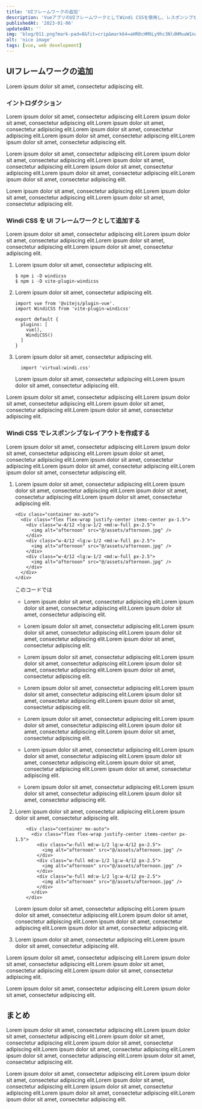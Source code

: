 ```yaml
---
title: 'UIフレームワークの追加'
description: 'VueアプリのUIフレームワークとしてWindi CSSを使用し、レスポンシブなレイアウトを作成します。'
publishedAt: '2023-01-06'
updatedAt: ''
img: 'blog/011.png?mark-pad=0&fit=crip&mark64=aHR0cHM6Ly9hc3NldHMuaW1naXgubmV0L350ZXh0P3R4dDY0PVZVa2c0NE9WNDRPczQ0Tzg0NE9nNDRPdjQ0Tzg0NEt2NDRHdTZMLTk1WXFnJnR4dGNscj1mZmYmdHh0c2l6ZT04NCZ3PTEyMDAmdHh0cGFkPTIwJnR4dGZvbnQ9SGlyYWdpbm8lMjBTYW5zJTIwVzYmdHh0LXNoYWQ9NSZiZz0zODA5NjQ5RSZ0eHRhbGlnbj1jZW50ZXI&mark-align=center%2Cmiddle'
alt: 'nice image'
tags: [vue, web development]
---
```

## UIフレームワークの追加
Lorem ipsum dolor sit amet, consectetur adipiscing elit.

### イントロダクション

Lorem ipsum dolor sit amet, consectetur adipiscing elit.Lorem ipsum dolor sit amet, consectetur adipiscing elit.Lorem ipsum dolor sit amet, consectetur adipiscing elit.Lorem ipsum dolor sit amet, consectetur adipiscing elit.Lorem ipsum dolor sit amet, consectetur adipiscing elit.Lorem ipsum dolor sit amet, consectetur adipiscing elit.

Lorem ipsum dolor sit amet, consectetur adipiscing elit.Lorem ipsum dolor sit amet, consectetur adipiscing elit.Lorem ipsum dolor sit amet, consectetur adipiscing elit.Lorem ipsum dolor sit amet, consectetur adipiscing elit.Lorem ipsum dolor sit amet, consectetur adipiscing elit.Lorem ipsum dolor sit amet, consectetur adipiscing elit.

Lorem ipsum dolor sit amet, consectetur adipiscing elit.Lorem ipsum dolor sit amet, consectetur adipiscing elit.Lorem ipsum dolor sit amet, consectetur adipiscing elit.

### Windi CSS を UI フレームワークとして追加する

Lorem ipsum dolor sit amet, consectetur adipiscing elit.Lorem ipsum dolor sit amet, consectetur adipiscing elit.Lorem ipsum dolor sit amet, consectetur adipiscing elit.Lorem ipsum dolor sit amet, consectetur adipiscing elit.

1. Lorem ipsum dolor sit amet, consectetur adipiscing elit.

    ```
    $ npm i -D windicss
    $ npm i -D vite-plugin-windicss
    ```

2. Lorem ipsum dolor sit amet, consectetur adipiscing elit.

    ```js[vite.config.js]
    import vue from '@vitejs/plugin-vue'.
    import WindiCSS from 'vite-plugin-windicss'

    export default {
      plugins: [
        vue(),
        WindiCSS()
      ]
    }
    ```

3. Lorem ipsum dolor sit amet, consectetur adipiscing elit.

    ```[styles/index.js]
      import 'virtual:windi.css'
    ```

    Lorem ipsum dolor sit amet, consectetur adipiscing elit.Lorem ipsum dolor sit amet, consectetur adipiscing elit.

Lorem ipsum dolor sit amet, consectetur adipiscing elit.Lorem ipsum dolor sit amet, consectetur adipiscing elit.Lorem ipsum dolor sit amet, consectetur adipiscing elit.Lorem ipsum dolor sit amet, consectetur adipiscing elit.

### Windi CSS でレスポンシブなレイアウトを作成する

Lorem ipsum dolor sit amet, consectetur adipiscing elit.Lorem ipsum dolor sit amet, consectetur adipiscing elit.Lorem ipsum dolor sit amet, consectetur adipiscing elit.Lorem ipsum dolor sit amet, consectetur adipiscing elit.Lorem ipsum dolor sit amet, consectetur adipiscing elit.Lorem ipsum dolor sit amet, consectetur adipiscing elit.

1. Lorem ipsum dolor sit amet, consectetur adipiscing elit.Lorem ipsum dolor sit amet, consectetur adipiscing elit.Lorem ipsum dolor sit amet, consectetur adipiscing elit.Lorem ipsum dolor sit amet, consectetur adipiscing elit.

    ```vue[App.vue]
    <div class="container mx-auto">
      <div class="flex flex-wrap justify-center items-center px-1.5">
        <div class="w-4/12 <lg:w-1/2 <md:w-full px-2.5">
          <img alt="afternoon" src="@/assets/afternoon.jpg" />
        </div>
        <div class="w-4/12 <lg:w-1/2 <md:w-full px-2.5">
          <img alt="afternoon" src="@/assets/afternoon.jpg" />
        </div>
        <div class="w-4/12 <lg:w-1/2 <md:w-full px-2.5">
          <img alt="afternoon" src="@/assets/afternoon.jpg" />
        </div>
      </div>
    </div>
    ```

    このコードでは

    * Lorem ipsum dolor sit amet, consectetur adipiscing elit.Lorem ipsum dolor sit amet, consectetur adipiscing elit.Lorem ipsum dolor sit amet, consectetur adipiscing elit.

    * Lorem ipsum dolor sit amet, consectetur adipiscing elit.Lorem ipsum dolor sit amet, consectetur adipiscing elit.Lorem ipsum dolor sit amet, consectetur adipiscing elit.Lorem ipsum dolor sit amet, consectetur adipiscing elit.

    * Lorem ipsum dolor sit amet, consectetur adipiscing elit.Lorem ipsum dolor sit amet, consectetur adipiscing elit.Lorem ipsum dolor sit amet, consectetur adipiscing elit.Lorem ipsum dolor sit amet, consectetur adipiscing elit.

    * Lorem ipsum dolor sit amet, consectetur adipiscing elit.Lorem ipsum dolor sit amet, consectetur adipiscing elit.Lorem ipsum dolor sit amet, consectetur adipiscing elit.Lorem ipsum dolor sit amet, consectetur adipiscing elit.

    * Lorem ipsum dolor sit amet, consectetur adipiscing elit.Lorem ipsum dolor sit amet, consectetur adipiscing elit.Lorem ipsum dolor sit amet, consectetur adipiscing elit.Lorem ipsum dolor sit amet, consectetur adipiscing elit.

    * Lorem ipsum dolor sit amet, consectetur adipiscing elit.Lorem ipsum dolor sit amet, consectetur adipiscing elit.Lorem ipsum dolor sit amet, consectetur adipiscing elit.Lorem ipsum dolor sit amet, consectetur adipiscing elit.Lorem ipsum dolor sit amet, consectetur adipiscing elit.

    * Lorem ipsum dolor sit amet, consectetur adipiscing elit.Lorem ipsum dolor sit amet, consectetur adipiscing elit.Lorem ipsum dolor sit amet, consectetur adipiscing elit.

2. Lorem ipsum dolor sit amet, consectetur adipiscing elit.Lorem ipsum dolor sit amet, consectetur adipiscing elit.

    ```vue[App.vue]
        <div class="container mx-auto">
          <div class="flex flex-wrap justify-center items-center px-1.5">
            <div class="w-full md:w-1/2 lg:w-4/12 px-2.5">
              <img alt="afternoon" src="@/assets/afternoon.jpg" />
            </div>
            <div class="w-full md:w-1/2 lg:w-4/12 px-2.5">
              <img alt="afternoon" src="@/assets/afternoon.jpg" />
            </div>
            <div class="w-full md:w-1/2 lg:w-4/12 px-2.5">
              <img alt="afternoon" src="@/assets/afternoon.jpg" />
            </div>
          </div>
        </div>
    ```

    Lorem ipsum dolor sit amet, consectetur adipiscing elit.Lorem ipsum dolor sit amet, consectetur adipiscing elit.Lorem ipsum dolor sit amet, consectetur adipiscing elit.Lorem ipsum dolor sit amet, consectetur adipiscing elit.Lorem ipsum dolor sit amet, consectetur adipiscing elit.

3. Lorem ipsum dolor sit amet, consectetur adipiscing elit.Lorem ipsum dolor sit amet, consectetur adipiscing elit.

Lorem ipsum dolor sit amet, consectetur adipiscing elit.Lorem ipsum dolor sit amet, consectetur adipiscing elit.Lorem ipsum dolor sit amet, consectetur adipiscing elit.Lorem ipsum dolor sit amet, consectetur adipiscing elit.

Lorem ipsum dolor sit amet, consectetur adipiscing elit.Lorem ipsum dolor sit amet, consectetur adipiscing elit.

## まとめ

Lorem ipsum dolor sit amet, consectetur adipiscing elit.Lorem ipsum dolor sit amet, consectetur adipiscing elit.Lorem ipsum dolor sit amet, consectetur adipiscing elit.Lorem ipsum dolor sit amet, consectetur adipiscing elit.Lorem ipsum dolor sit amet, consectetur adipiscing elit.Lorem ipsum dolor sit amet, consectetur adipiscing elit.Lorem ipsum dolor sit amet, consectetur adipiscing elit.

Lorem ipsum dolor sit amet, consectetur adipiscing elit.Lorem ipsum dolor sit amet, consectetur adipiscing elit.Lorem ipsum dolor sit amet, consectetur adipiscing elit.Lorem ipsum dolor sit amet, consectetur adipiscing elit.Lorem ipsum dolor sit amet, consectetur adipiscing elit.Lorem ipsum dolor sit amet, consectetur adipiscing elit.
